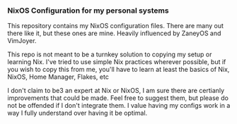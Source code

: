 ### NixOS Configuration for my personal systems

This repository contains my NixOS configuration files. There are many out there like it, but these ones are mine. Heavily influenced by ZaneyOS and VimJoyer.

This repo is not meant to be a turnkey solution to copying my setup or learning Nix. I've tried to use simple Nix practices wherever possible, but if you wish to copy this from me, you'll have to learn at least the basics of Nix, NixOS, Home Manager, Flakes, etc

I don't claim to be3 an expert at Nix or NixOS, I am sure there are certianly improvements that could be made. Feel free to suggest them, but please do not be offended if I don't integrate them. I value having my configs work in a way I fully understand over having it be optimal.
